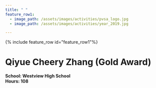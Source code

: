 ```yaml
---
title: " "
feature_row1:
  - image_path: /assets/images/activities/pvsa_logo.jpg
  - image_path: /assets/images/activities/year_2019.jpg

---
```


{% include feature_row id="feature_row1"%}

# Qiyue Cheery Zhang (Gold Award)

**School: Westview High School**  
**Hours: 108**  
